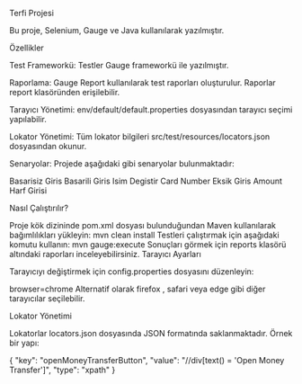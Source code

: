 Terfi Projesi

Bu proje, Selenium, Gauge ve Java kullanılarak yazılmıştır.

Özellikler

Test Frameworkü: Testler Gauge frameworkü ile yazılmıştır.

Raporlama: Gauge Report kullanılarak test raporları oluşturulur. Raporlar report klasöründen erişilebilir. 

Tarayıcı Yönetimi: env/default/default.properties dosyasından tarayıcı seçimi yapılabilir.

Lokator Yönetimi: Tüm lokator bilgileri src/test/resources/locators.json dosyasından okunur.

Senaryolar: Projede aşağıdaki gibi senaryolar bulunmaktadır:

Basarisiz Giris
Basarili Giris
Isim Degistir
Card Number Eksik Giris
Amount Harf Girisi


Nasıl Çalıştırılır?

Proje kök dizininde pom.xml dosyası bulunduğundan Maven kullanılarak bağımlılıkları yükleyin:
mvn clean install
Testleri çalıştırmak için aşağıdaki komutu kullanın:
mvn gauge:execute
Sonuçları görmek için reports klasörü altındaki raporları inceleyebilirsiniz.
Tarayıcı Ayarları

Tarayıcıyı değiştirmek için config.properties dosyasını düzenleyin:

browser=chrome
Alternatif olarak firefox , safari veya edge gibi diğer tarayıcılar seçilebilir.

Lokator Yönetimi

Lokatorlar locators.json dosyasında JSON formatında saklanmaktadır. Örnek bir yapı:

{
"key": "openMoneyTransferButton",
"value": "//div[text() = 'Open Money Transfer']",
"type": "xpath"
} 